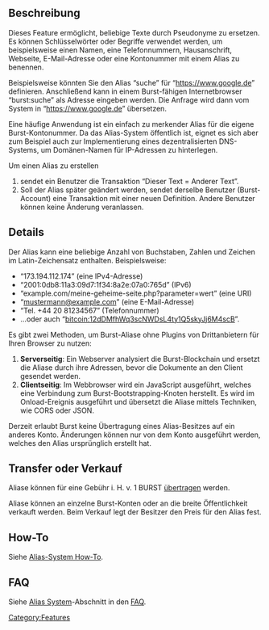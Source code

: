 <languages/>

Beschreibung
------------

Dieses Feature ermöglicht, beliebige Texte durch Pseudonyme zu ersetzen. Es können Schlüsselwörter oder Begriffe verwendet werden, um beispielsweise einen Namen, eine Telefonnummern, Hausanschrift, Webseite, E-Mail-Adresse oder eine Kontonummer mit einem Alias zu benennen.

Beispielsweise könnten Sie den Alias “suche” für “<https://www.google.de>” definieren. Anschließend kann in einem Burst-fähigen Internetbrowser “burst:suche” als Adresse eingeben werden. Die Anfrage wird dann vom System in “<https://www.google.de>” übersetzen.

Eine häufige Anwendung ist ein einfach zu merkender Alias für die eigene Burst-Kontonummer. Da das Alias-System öffentlich ist, eignet es sich aber zum Beispiel auch zur Implementierung eines dezentralisierten DNS-Systems, um Domänen-Namen für IP-Adressen zu hinterlegen.

Um einen Alias zu erstellen

1.  sendet ein Benutzer die Transaktion “Dieser Text = Anderer Text”.
2.  Soll der Alias später geändert werden, sendet derselbe Benutzer (Burst-Account) eine Transaktion mit einer neuen Definition. Andere Benutzer können keine Änderung veranlassen.

Details
-------

Der Alias kann eine beliebige Anzahl von Buchstaben, Zahlen und Zeichen im Latin-Zeichensatz enthalten. Beispielsweise:

-   “173.194.112.174” (eine IPv4-Adresse)
-   “2001:0db8:11a3:09d7:1f34:8a2e:07a0:765d” (IPv6)
-   “example.com/meine-geheime-seite.php?parameter=wert” (eine URI)
-   “mustermann@example.com” (eine E-Mail-Adresse)
-   “Tel. +44 20 81234567” (Telefonnummer)
-   ...oder auch “<bitcoin:12dDMfhWq3scNWDsL4ty1Q5skyJj6M4scB>”.

Es gibt zwei Methoden, um Burst-Aliase ohne Plugins von Drittanbietern für Ihren Browser zu nutzen:

1.  **Serverseitig**: Ein Webserver analysiert die Burst-Blockchain und ersetzt die Aliase durch ihre Adressen, bevor die Dokumente an den Client gesendet werden.
2.  **Clientseitig**: Im Webbrowser wird ein JavaScript ausgeführt, welches eine Verbindung zum Burst-Bootstrapping-Knoten herstellt. Es wird im Onload-Ereignis ausgeführt und übersetzt die Aliase mittels Techniken, wie CORS oder JSON.

Derzeit erlaubt Burst keine Übertragung eines Alias-Besitzes auf ein anderes Konto. Änderungen können nur von dem Konto ausgeführt werden, welches den Alias ursprünglich erstellt hat.

Transfer oder Verkauf
---------------------

Aliase können für eine Gebühr i. H. v. 1 BURST [übertragen](how-to-createalias.md) werden.

Aliase können an einzelne Burst-Konten oder an die breite Öffentlichkeit verkauft werden. Beim Verkauf legt der Besitzer den Preis für den Alias fest.

How-To
------

Siehe [Alias-System How-To](how-to-alias.md).

FAQ
---

Siehe [Alias System](faq-the-burst-alias-system.md)-Abschnitt in den [FAQ](faq.md).

<Category:Features>
